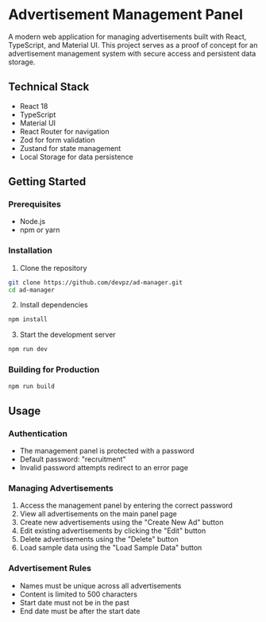 # Advertisement Management Panel

A modern web application for managing advertisements built with React, TypeScript, and Material UI. This project serves as a proof of concept for an advertisement management system with secure access and persistent data storage.

## Technical Stack

- React 18
- TypeScript
- Material UI
- React Router for navigation
- Zod for form validation
- Zustand for state management
- Local Storage for data persistence

## Getting Started

### Prerequisites

- Node.js
- npm or yarn

### Installation

1. Clone the repository

```bash
git clone https://github.com/devpz/ad-manager.git
cd ad-manager
```

2. Install dependencies

```bash
npm install
```

3. Start the development server

```bash
npm run dev
```

### Building for Production

```bash
npm run build
```

## Usage

### Authentication

- The management panel is protected with a password
- Default password: "recruitment"
- Invalid password attempts redirect to an error page

### Managing Advertisements

1. Access the management panel by entering the correct password
2. View all advertisements on the main panel page
3. Create new advertisements using the "Create New Ad" button
4. Edit existing advertisements by clicking the "Edit" button
5. Delete advertisements using the "Delete" button
6. Load sample data using the "Load Sample Data" button

### Advertisement Rules

- Names must be unique across all advertisements
- Content is limited to 500 characters
- Start date must not be in the past
- End date must be after the start date
